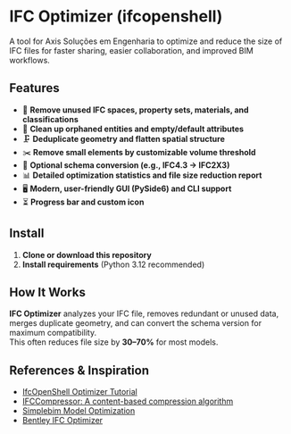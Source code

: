 # IFC Optimizer (ifcopenshell)
 
A tool for Axis Soluções em Engenharia to optimize and reduce the size of IFC files for faster sharing, easier collaboration, and improved BIM workflows.

## Features

- 🚀 **Remove unused IFC spaces, property sets, materials, and classifications**
- 🧹 **Clean up orphaned entities and empty/default attributes**
- 🗜️ **Deduplicate geometry and flatten spatial structure**
- ✂️ **Remove small elements by customizable volume threshold**
- 🔄 **Optional schema conversion (e.g., IFC4.3 → IFC2X3)**
- 📊 **Detailed optimization statistics and file size reduction report**
- 🖥️ **Modern, user-friendly GUI (PySide6) and CLI support**
- ⏳ **Progress bar and custom icon**

## Install

1. **Clone or download this repository**
2. **Install requirements** (Python 3.12 recommended)

## How It Works

**IFC Optimizer** analyzes your IFC file, removes redundant or unused data, merges duplicate geometry, and can convert the schema version for maximum compatibility.  
This often reduces file size by **30–70%** for most models.

## References & Inspiration

- [IfcOpenShell Optimizer Tutorial](https://academy.ifcopenshell.org/posts/ifcopenshell-optimizer-tutorial/)
- [IFCCompressor: A content-based compression algorithm](https://yushen-liu.github.io/IFCCompressor/index.html)
- [Simplebim Model Optimization](https://support.simplebim.com/04-clean-up-models/)
- [Bentley IFC Optimizer](https://docs.bentley.com/LiveContent/web/AECOsim%20Building%20Designer%20Help-v5/en/GUID-3CB7A5B3-5A2E-48E2-9116-E0B041AEF934.html)